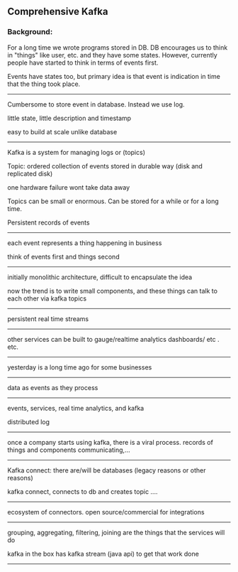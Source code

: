 ## Comprehensive Kafka

### Background:

For a long time we wrote programs stored in DB. DB encourages us to think in "things" like user, etc. and they have some states. However, currently people have started to think in terms of events first.

Events have states too, but primary idea is that event is indication in time that the thing took place.

________________

Cumbersome to store event in database. Instead we use log.

little state, little description and timestamp

easy to build at scale unlike database

________________

Kafka is a system for managing logs or (topics)

Topic: ordered collection of events stored in durable way (disk and replicated disk)

one hardware failure wont take data away

Topics can be small or enormous. Can be stored for a while or for a long time.

Persistent records of events

______________________

each event represents a thing happening in business

think of events first and things second

____________________

initially monolithic architecture, difficult to encapsulate the idea

now the trend is to write small components, and these things can talk to each other via kafka topics

__________________

persistent real time streams

______________

other services can be built to gauge/realtime analytics dashboards/ etc . etc.

_______________

yesterday is a long time ago for some businesses

_________

data as events as they process

____

events, services, real time analytics, and kafka

distributed log

___________

once a company starts using kafka, there is a viral process. records of things and components communicating,...

_________

Kafka connect: there are/will be databases (legacy reasons or other reasons)

kafka connect, connects to db and creates topic ....

_________

ecosystem of connectors. open source/commercial for integrations

__________

grouping, aggregating, filtering, joining are the things that the services will do

kafka in the box has kafka stream (java api) to get that work done

_______





